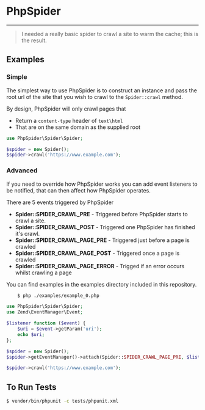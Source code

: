 # PhpSpider

---

> I needed a really basic spider to crawl a site to warm the cache; this is the result.


## Examples

### Simple 

The simplest way to use PhpSpider is to construct an instance and pass the root
url of the site that you wish to crawl to the `Spider::crawl` method.

By design, PhpSpider will only crawl pages that 

- Return a `content-type` header of `text\html`
- That are on the same domain as the supplied root 

```php
use PhpSpider\Spider\Spider;

$spider = new Spider();
$spider->crawl('https://www.example.com');
```

### Advanced

If you need to override how PhpSpider works you can add event listeners to be
notified, that can then affect how PhpSpider operates.

There are 5 events triggered by PhpSpider 

- **Spider::SPIDER_CRAWL_PRE** - Triggered before PhpSpider starts to crawl a site.
- **Spider::SPIDER_CRAWL_POST** - Triggered one PhpSpider has finished it's crawl.
- **Spider::SPIDER_CRAWL_PAGE_PRE** - Triggered just before a page is crawled
- **Spider::SPIDER_CRAWL_PAGE_POST** - Triggered once a page is crawled
- **Spider::SPIDER_CRAWL_PAGE_ERROR** - Trigged if an error occurs whilst crawling a page


You can find examples in the examples directory included in this repository.

```bash
    $ php ./examples/example_0.php
```


```php
use PhpSpider\Spider\Spider;
use Zend\EventManager\Event;

$listener function ($event) {
    $uri = $event->getParam('uri');
    echo $uri;
};

$spider = new Spider();
$spider->getEventManager()->attach(Spider::SPIDER_CRAWL_PAGE_PRE, $listener, 1000);

$spider->crawl('https://www.example.com');
```

## To Run Tests

```bash
$ vendor/bin/phpunit -c tests/phpunit.xml
```
